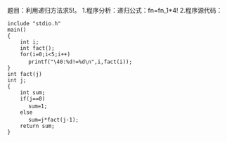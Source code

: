题目：利用递归方法求5!。
1.程序分析：递归公式：fn=fn_1*4!
2.程序源代码：
```  
include "stdio.h"
main()
{
	int i;
	int fact();
	for(i=0;i<5;i++)
	　 printf("\40:%d!=%d\n",i,fact(i));
}
int fact(j)
int j;
{
	int sum;
	if(j==0)
	　 sum=1;
	else
	　 sum=j*fact(j-1);
	return sum;
}
```